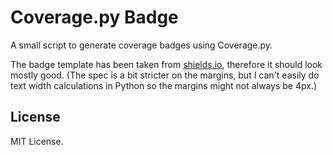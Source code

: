 # Coverage.py Badge

A small script to generate coverage badges using Coverage.py.

The badge template has been taken from [shields.io](http://shields.io/),
therefore it should look mostly good. (The spec is a bit stricter on the
margins, but I can't easily do text width calculations in Python so the margins
might not always be 4px.)

## License

MIT License.
